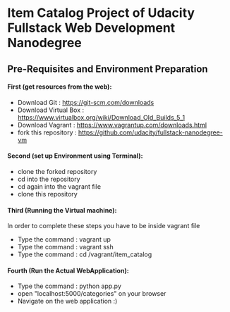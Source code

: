 # Item Catalog Project of Udacity Fullstack Web Development Nanodegree

## Pre-Requisites and Environment Preparation
#### First (get resources from the web):
- Download Git : https://git-scm.com/downloads
- Download Virtual Box :  https://www.virtualbox.org/wiki/Download_Old_Builds_5_1
- Download Vagrant : https://www.vagrantup.com/downloads.html
- fork this repository : https://github.com/udacity/fullstack-nanodegree-vm

#### Second (set up Environment using Terminal):
- clone the forked repository
- cd into the repository
- cd again into the vagrant file
- clone this repository


#### Third (Running the Virtual machine):
In order to complete these steps you have to be inside vagrant file
- Type the command : vagrant up
- Type the command : vagrant ssh
- Type the command : cd /vagrant/item_catalog

#### Fourth (Run the Actual WebApplication):
- Type the command : python app.py
- open "localhost:5000/categories" on your browser
- Navigate on the web application :)
